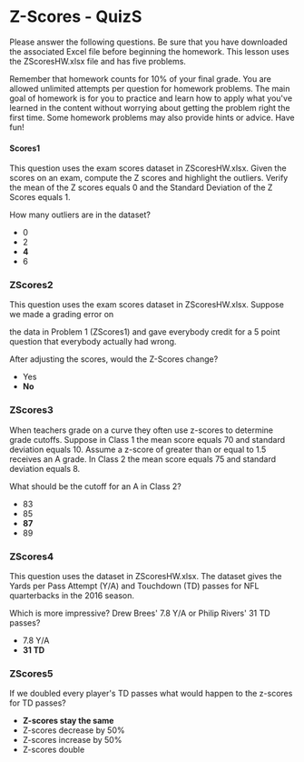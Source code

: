 # Z-Scores - QuizS

Please answer the following questions. Be sure that you have downloaded the associated Excel file before beginning the homework. This lesson uses the ZScoresHW.xlsx file and has five problems.

Remember that homework counts for 10% of your final grade. You are allowed unlimited attempts per question for homework problems. The main goal of homework is for you to practice and learn how to apply what you've learned in the content without worrying about getting the problem right the first time. Some homework problems may also provide hints or advice. Have fun!

#### Scores1

This question uses the exam scores dataset in ZScoresHW.xlsx. Given the scores on an exam, compute the Z scores and highlight the outliers. Verify the mean of the Z scores equals 0 and the Standard Deviation of the Z Scores equals 1.

How many outliers are in the dataset?

- 0
- 2
- **4**
- 6

### ZScores2

This question uses the exam scores dataset in ZScoresHW.xlsx. Suppose we made a grading error on

the data in Problem 1 (ZScores1) and gave everybody credit for a 5 point question that everybody actually had wrong.

After adjusting the scores, would the Z-Scores change?

- Yes
- **No**

### ZScores3

When teachers grade on a curve they often use z-scores to determine grade cutoffs. Suppose in Class 1 the mean score equals 70 and standard deviation equals 10. Assume a z-score of greater than or equal to 1.5 receives an A grade. In Class 2 the mean score equals 75 and standard deviation equals 8.

What should be the cutoff for an A in Class 2?

- 83
- 85
- **87**
- 89

### ZScores4

This question uses the dataset in ZScoresHW.xlsx. The dataset gives the Yards per Pass Attempt (Y/A) and Touchdown (TD) passes for NFL quarterbacks in the 2016 season.

Which is more impressive? Drew Brees' 7.8 Y/A or Philip Rivers' 31 TD passes?

- 7.8 Y/A
- **31 TD**

### ZScores5

If we doubled every player's TD passes what would happen to the z-scores for TD passes?

- **Z-scores stay the same**
- Z-scores decrease by 50%
- Z-scores increase by 50%
- Z-scores double